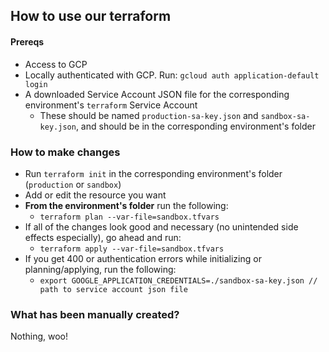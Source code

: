 ## How to use our terraform

#### Prereqs

- Access to GCP
- Locally authenticated with GCP. Run: `gcloud auth application-default login`
- A downloaded Service Account JSON file for the corresponding environment's `terraform` Service Account
  - These should be named `production-sa-key.json` and `sandbox-sa-key.json`, and should be in the corresponding environment's folder

### How to make changes

- Run `terraform init` in the corresponding environment's folder (`production` or `sandbox`)
- Add or edit the resource you want
- **From the environment's folder** run the following:
  - `terraform plan --var-file=sandbox.tfvars`
- If all of the changes look good and necessary (no unintended side effects especially), go ahead and run:
  - `terraform apply --var-file=sandbox.tfvars`
- If you get 400 or authentication errors while initializing or planning/applying, run the following:
  - `export GOOGLE_APPLICATION_CREDENTIALS=./sandbox-sa-key.json // path to service account json file`

### What has been manually created?

Nothing, woo!